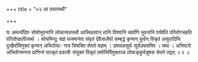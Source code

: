 +++
title = "०२ आ यस्तस्थौ"

+++

यः अमर्त्योदेवः सोमोभुवनानि लोकानातस्थौ आस्थितवान् तानि विश्वानि सर्वाणि भुवनानि पर्यर्षति परितोगच्छति परितोरक्षतीत्यर्थः । सोयमिन्दुः यज्ञं यजमानंवा संवृतं देवैःफलैर्वा सम्बद्धं कृण्वन् कुर्वन् विचृतं असुरादिभिः दुःखैर्वाविमुक्तं कृण्वन् अभितोया- गाय सिषक्ति सेवते यज्ञम् । उषसन्नसूर्यः सूर्यउषसमिव । यथा । अभिष्टये अभितोगमनाय प्राणिनां सञ्चृतं प्रकाशैः संयुक्तं विचृतं तमोभिर्विमुक्तञ्च लोकङ्कुर्वन्नुषसं सेवते तद्वत् ॥ २ ॥